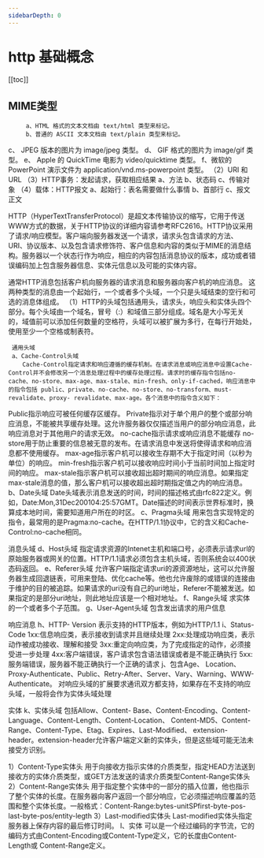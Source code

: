 ```yaml
---
sidebarDepth: 0
---
```


# http 基础概念

[[toc]]

## MIME类型
         a、HTML 格式的文本文档由 text/html 类型来标记。
         b、普通的 ASCII 文本文档由 text/plain 类型来标记。
  c、 JPEG 版本的图片为 image/jpeg 类型。
  d、 GIF 格式的图片为 image/gif 类型。
  e、 Apple 的 QuickTime 电影为 video/quicktime 类型。
  f、微软的 PowerPoint 演示文件为 application/vnd.ms-powerpoint 类型。
（2）URI 和URL
（3）HTTP事务：发起请求，获取相应结果
        a、方法
        b、状态码
        c、传输对象
（4）载体：HTTP报文
         a、起始行：表名需要做什么事情
         b、首部行
         c、报文正文


HTTP（HyperTextTransferProtocol）是超文本传输协议的缩写，它用于传送WWW方式的数据，关于HTTP协议的详细内容请参考RFC2616。HTTP协议采用了请求/响应模型。客户端向服务器发送一个请求，请求头包含请求的方法、URI、协议版本、以及包含请求修饰符、客户信息和内容的类似于MIME的消息结构。服务器以一个状态行作为响应，相应的内容包括消息协议的版本，成功或者错误编码加上包含服务器信息、实体元信息以及可能的实体内容。

通常HTTP消息包括客户机向服务器的请求消息和服务器向客户机的响应消息。
这两种类型的消息由一个起始行，一个或者多个头域，一个只是头域结束的空行和可选的消息体组成。
（1）HTTP的头域包括通用头，请求头，响应头和实体头四个部分。每个头域由一个域名，冒号（:）和域值三部分组成。域名是大小写无关的，域值前可以添加任何数量的空格符，头域可以被扩展为多行，在每行开始处，使用至少一个空格或制表符。

     通用头域
     a、Cache-Control头域
        Cache-Control指定请求和响应遵循的缓存机制。在请求消息或响应消息中设置Cache-Control并不会修改另一个消息处理过程中的缓存处理过程。请求时的缓存指令包括no- cache、no-store、max-age、max-stale、min-fresh、only-if-cached，响应消息中的指令包括 public、private、no-cache、no-store、no-transform、must-revalidate、proxy- revalidate、max-age。各个消息中的指令含义如下：
Public指示响应可被任何缓存区缓存。
Private指示对于单个用户的整个或部分响应消息，不能被共享缓存处理。这允许服务器仅仅描述当用户的部分响应消息，此响应消息对于其他用户的请求无效。
no-cache指示请求或响应消息不能缓存
no-store用于防止重要的信息被无意的发布。在请求消息中发送将使得请求和响应消息都不使用缓存。
max-age指示客户机可以接收生存期不大于指定时间（以秒为单位）的响应。
min-fresh指示客户机可以接收响应时间小于当前时间加上指定时间的响应。
max-stale指示客户机可以接收超出超时期间的响应消息。如果指定max-stale消息的值，那么客户机可以接收超出超时期指定值之内的响应消息。
   b、Date头域
       Date头域表示消息发送的时间，时间的描述格式由rfc822定义。例如，Date:Mon,31Dec200104:25:57GMT。Date描述的时间表示世界标准时，换算成本地时间，需要知道用户所在的时区。
   c、Pragma头域
       用来包含实现特定的指令，最常用的是Pragma:no-cache。在HTTP/1.1协议中，它的含义和Cache-Control:no-cache相同。

   消息头域
   d、Host头域
        指定请求资源的Intenet主机和端口号，必须表示请求url的原始服务器或网关的位置。HTTP/1.1请求必须包含主机头域，否则系统会以400状态码返回。
   e、Referer头域
       允许客户端指定请求uri的源资源地址，这可以允许服务器生成回退链表，可用来登陆、优化cache等。他也允许废除的或错误的连接由于维护的目的被追踪。如果请求的uri没有自己的uri地址，Referer不能被发送。如果指定的是部分uri地址，则此地址应该是一个相对地址。
  f、Range头域
      求实体的一个或者多个子范围。
  g、User-Agent头域
       包含发出请求的用户信息

响应消息
  h、HTTP- Version
        表示支持的HTTP版本，例如为HTTP/1.1
  i、Status-Code
     1xx:信息响应类，表示接收到请求并且继续处理
     2xx:处理成功响应类，表示动作被成功接收、理解和接受
      3xx:重定向响应类，为了完成指定的动作，必须接受进一步处理
     4xx:客户端错误，客户请求包含语法错误或者是不能正确执行
     5xx:服务端错误，服务器不能正确执行一个正确的请求
 j、包含Age、 Location、Proxy-Authenticate、Public、Retry-After、Server、Vary、Warning、WWW- Authenticate。
     对响应头域的扩展要求通讯双方都支持，如果存在不支持的响应头域，一般将会作为实体头域处理

实体
k、实体头域
     包括Allow、Content- Base、Content-Encoding、Content-Language、Content-Length、Content-Location、 Content-MD5、Content-Range、Content-Type、Etag、Expires、Last-Modified、 extension-header。extension-header允许客户端定义新的实体头，但是这些域可能无法未接受方识别。

1）Content-Type实体头
     用于向接收方指示实体的介质类型，指定HEAD方法送到接收方的实体介质类型，或GET方法发送的请求介质类型Content-Range实体头
2）Content-Range实体头
    用于指定整个实体中的一部分的插入位置，他也指示了整个实体的长度。在服务器向客户返回一个部分响应，它必须描述响应覆盖的范围和整个实体长度。一般格式：Content-Range:bytes-unitSPfirst-byte-pos-last-byte-pos/entity-legth
3）Last-modified实体头
    Last-modified实体头指定服务器上保存内容的最后修订时间。
l、实体
   可以是一个经过编码的字节流，它的编码方式由Content-Encoding或Content-Type定义，它的长度由Content-Length或 Content-Range定义。